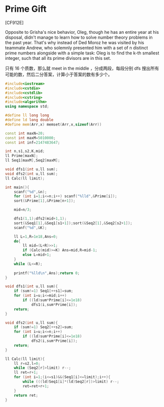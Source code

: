 # Prime Gift
[CF912E]

Opposite to Grisha's nice behavior, Oleg, though he has an entire year at his disposal, didn't manage to learn how to solve number theory problems in the past year. That's why instead of Ded Moroz he was visited by his teammate Andrew, who solemnly presented him with a set of n distinct prime numbers alongside with a simple task: Oleg is to find the k-th smallest integer, such that all its prime divisors are in this set. 

只有 16 个质数，那么就 meet in the middle ，分成两段，每段分别 dfs 搜出所有可能的数，然后二分答案，计算小于答案的数有多少个。

```cpp
#include<iostream>
#include<cstdio>
#include<cstdlib>
#include<cstring>
#include<algorithm>
using namespace std;

#define ll long long
#define ld long double
#define mem(Arr,x) memset(Arr,x,sizeof(Arr))

const int maxN=20;
const int maxM=5010000;
const int inf=2147483647;

int n,s1,s2,K,mid;
ll Prime[maxN];
ll Seq1[maxM],Seq2[maxM];

void dfs1(int u,ll sum);
void dfs2(int u,ll sum);
ll Calc(ll limit);

int main(){
	scanf("%d",&n);
	for (int i=1;i<=n;i++) scanf("%lld",&Prime[i]);
	sort(&Prime[1],&Prime[n+1]);

	mid=n/3;

	dfs1(1,1);dfs2(mid+1,1);
	sort(&Seq1[1],&Seq1[s1+1]);sort(&Seq2[1],&Seq2[s2+1]);
	scanf("%d",&K);

	ll L=1,R=1e18,Ans=0;
	do{
		ll mid=(L+R)>>1;
		if (Calc(mid)>=K) Ans=mid,R=mid-1;
		else L=mid+1;
	}
	while (L<=R);
	
	printf("%lld\n",Ans);return 0;
}

void dfs1(int u,ll sum){
	if (sum!=1) Seq1[++s1]=sum;
	for (int i=u;i<=mid;i++)
		if ((ld)sum*Prime[i]<=1e18)
			dfs1(i,sum*Prime[i]);
	return;
}

void dfs2(int u,ll sum){
	if (sum!=1) Seq2[++s2]=sum;
	for (int i=u;i<=n;i++)
		if ((ld)sum*Prime[i]<=1e18)
			dfs2(i,sum*Prime[i]);
	return;
}

ll Calc(ll limit){
	ll r=s2,l=0;
	while (Seq2[r]>limit) r--;
	ll ret=r+1;
	for (int i=1;(i<=s1)&&(Seq1[i]<=limit);i++){
		while (((ld)Seq1[i]*(ld)Seq2[r])>limit) r--;
		ret=ret+r+1;
	}
	return ret;
}
```